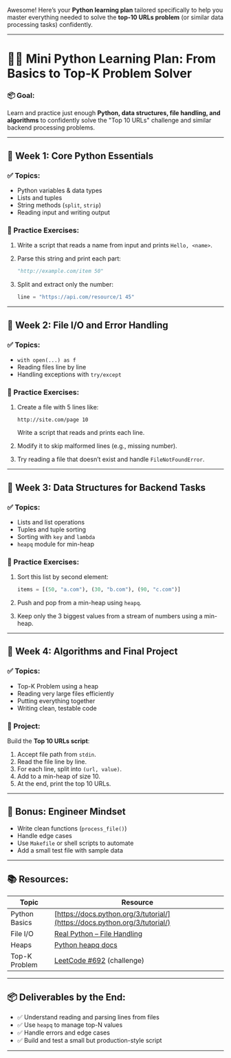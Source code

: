 Awesome! Here’s your **Python learning plan** tailored specifically to help you master everything needed to solve the **top-10 URLs problem** (or similar data processing tasks) confidently.

---

# 🧑‍🏫 **Mini Python Learning Plan: From Basics to Top-K Problem Solver**

### 📦 Goal:

Learn and practice just enough **Python, data structures, file handling, and algorithms** to confidently solve the "Top 10 URLs" challenge and similar backend processing problems.

---

## 📅 Week 1: Core Python Essentials

### ✅ Topics:

* Python variables & data types
* Lists and tuples
* String methods (`split`, `strip`)
* Reading input and writing output

### 🧠 Practice Exercises:

1. Write a script that reads a name from input and prints `Hello, <name>`.
2. Parse this string and print each part:

   ```python
   "http://example.com/item 50"
   ```
3. Split and extract only the number:

   ```python
   line = "https://api.com/resource/1 45"
   ```

---

## 📅 Week 2: File I/O and Error Handling

### ✅ Topics:

* `with open(...) as f`
* Reading files line by line
* Handling exceptions with `try/except`

### 🧠 Practice Exercises:

1. Create a file with 5 lines like:

   ```
   http://site.com/page 10
   ```

   Write a script that reads and prints each line.

2. Modify it to skip malformed lines (e.g., missing number).

3. Try reading a file that doesn’t exist and handle `FileNotFoundError`.

---

## 📅 Week 3: Data Structures for Backend Tasks

### ✅ Topics:

* Lists and list operations
* Tuples and tuple sorting
* Sorting with `key` and `lambda`
* `heapq` module for min-heap

### 🧠 Practice Exercises:

1. Sort this list by second element:

   ```python
   items = [(50, "a.com"), (30, "b.com"), (90, "c.com")]
   ```

2. Push and pop from a min-heap using `heapq`.

3. Keep only the 3 biggest values from a stream of numbers using a min-heap.

---

## 📅 Week 4: Algorithms and Final Project

### ✅ Topics:

* Top-K Problem using a heap
* Reading very large files efficiently
* Putting everything together
* Writing clean, testable code

### 🧠 Project:

Build the **Top 10 URLs script**:

1. Accept file path from `stdin`.
2. Read the file line by line.
3. For each line, split into `(url, value)`.
4. Add to a min-heap of size 10.
5. At the end, print the top 10 URLs.

---

## 🚀 Bonus: Engineer Mindset

* Write clean functions (`process_file()`)
* Handle edge cases
* Use `Makefile` or shell scripts to automate
* Add a small test file with sample data

---

## 📚 Resources:

| Topic         | Resource                                                                         |
| ------------- | -------------------------------------------------------------------------------- |
| Python Basics | [https://docs.python.org/3/tutorial/](https://docs.python.org/3/tutorial/)       |
| File I/O      | [Real Python – File Handling](https://realpython.com/read-write-files-python/)   |
| Heaps         | [Python heapq docs](https://docs.python.org/3/library/heapq.html)                |
| Top-K Problem | [LeetCode #692](https://leetcode.com/problems/top-k-frequent-words/) (challenge) |

---

## 📦 Deliverables by the End:

* ✅ Understand reading and parsing lines from files
* ✅ Use `heapq` to manage top-N values
* ✅ Handle errors and edge cases
* ✅ Build and test a small but production-style script

---

